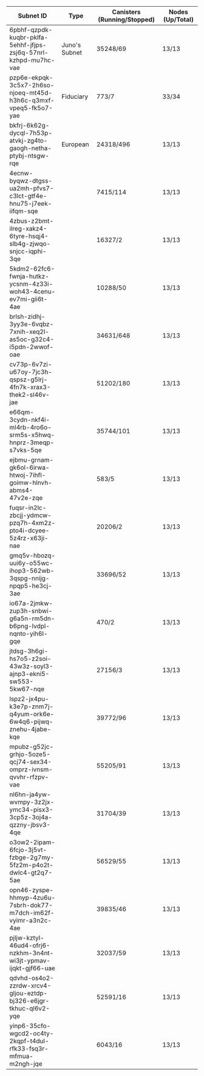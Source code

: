 | Subnet ID                                                       | Type          | Canisters (Running/Stopped) | Nodes (Up/Total) |
| --------------------------------------------------------------- | ------------- | --------------------------- | ---------------- |
| 6pbhf-qzpdk-kuqbr-pklfa-5ehhf-jfjps-zsj6q-57nrl-kzhpd-mu7hc-vae | Juno's Subnet | 35248/69                    | 13/13            |
| pzp6e-ekpqk-3c5x7-2h6so-njoeq-mt45d-h3h6c-q3mxf-vpeq5-fk5o7-yae | Fiduciary     | 773/7                       | 33/34            |
| bkfrj-6k62g-dycql-7h53p-atvkj-zg4to-gaogh-netha-ptybj-ntsgw-rqe | European      | 24318/496                   | 13/13            |
| 4ecnw-byqwz-dtgss-ua2mh-pfvs7-c3lct-gtf4e-hnu75-j7eek-iifqm-sqe |               | 7415/114                    | 13/13            |
| 4zbus-z2bmt-ilreg-xakz4-6tyre-hsqj4-slb4g-zjwqo-snjcc-iqphi-3qe |               | 16327/2                     | 13/13            |
| 5kdm2-62fc6-fwnja-hutkz-ycsnm-4z33i-woh43-4cenu-ev7mi-gii6t-4ae |               | 10288/50                    | 13/13            |
| brlsh-zidhj-3yy3e-6vqbz-7xnih-xeq2l-as5oc-g32c4-i5pdn-2wwof-oae |               | 34631/648                   | 13/13            |
| cv73p-6v7zi-u67oy-7jc3h-qspsz-g5lrj-4fn7k-xrax3-thek2-sl46v-jae |               | 51202/180                   | 13/13            |
| e66qm-3cydn-nkf4i-ml4rb-4ro6o-srm5s-x5hwq-hnprz-3meqp-s7vks-5qe |               | 35744/101                   | 13/13            |
| ejbmu-grnam-gk6ol-6irwa-htwoj-7ihfl-goimw-hlnvh-abms4-47v2e-zqe |               | 583/5                       | 13/13            |
| fuqsr-in2lc-zbcjj-ydmcw-pzq7h-4xm2z-pto4i-dcyee-5z4rz-x63ji-nae |               | 20206/2                     | 13/13            |
| gmq5v-hbozq-uui6y-o55wc-ihop3-562wb-3qspg-nnijg-npqp5-he3cj-3ae |               | 33696/52                    | 13/13            |
| io67a-2jmkw-zup3h-snbwi-g6a5n-rm5dn-b6png-lvdpl-nqnto-yih6l-gqe |               | 470/2                       | 13/13            |
| jtdsg-3h6gi-hs7o5-z2soi-43w3z-soyl3-ajnp3-ekni5-sw553-5kw67-nqe |               | 27156/3                     | 13/13            |
| lspz2-jx4pu-k3e7p-znm7j-q4yum-ork6e-6w4q6-pijwq-znehu-4jabe-kqe |               | 39772/96                    | 13/13            |
| mpubz-g52jc-grhjo-5oze5-qcj74-sex34-omprz-ivnsm-qvvhr-rfzpv-vae |               | 55205/91                    | 13/13            |
| nl6hn-ja4yw-wvmpy-3z2jx-ymc34-pisx3-3cp5z-3oj4a-qzzny-jbsv3-4qe |               | 31704/39                    | 13/13            |
| o3ow2-2ipam-6fcjo-3j5vt-fzbge-2g7my-5fz2m-p4o2t-dwlc4-gt2q7-5ae |               | 56529/55                    | 13/13            |
| opn46-zyspe-hhmyp-4zu6u-7sbrh-dok77-m7dch-im62f-vyimr-a3n2c-4ae |               | 39835/46                    | 13/13            |
| pjljw-kztyl-46ud4-ofrj6-nzkhm-3n4nt-wi3jt-ypmav-ijqkt-gjf66-uae |               | 32037/59                    | 13/13            |
| qdvhd-os4o2-zzrdw-xrcv4-gljou-eztdp-bj326-e6jgr-tkhuc-ql6v2-yqe |               | 52591/16                    | 13/13            |
| yinp6-35cfo-wgcd2-oc4ty-2kqpf-t4dul-rfk33-fsq3r-mfmua-m2ngh-jqe |               | 6043/16                     | 13/13            |
